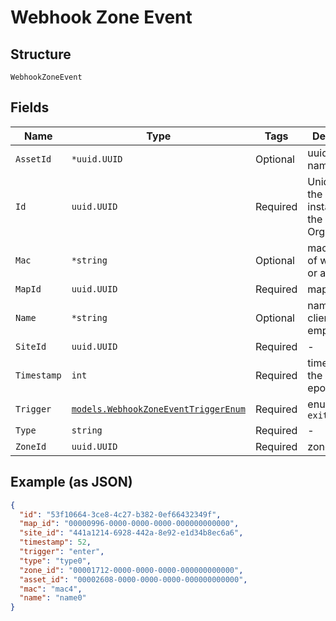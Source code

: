 
# Webhook Zone Event

## Structure

`WebhookZoneEvent`

## Fields

| Name | Type | Tags | Description |
|  --- | --- | --- | --- |
| `AssetId` | `*uuid.UUID` | Optional | uuid of named asset |
| `Id` | `uuid.UUID` | Required | Unique ID of the object instance in the Mist Organnization |
| `Mac` | `*string` | Optional | mac address of wifi client or asset |
| `MapId` | `uuid.UUID` | Required | map id |
| `Name` | `*string` | Optional | name of the client, may be empty |
| `SiteId` | `uuid.UUID` | Required | - |
| `Timestamp` | `int` | Required | timestamp of the event, epoch |
| `Trigger` | [`models.WebhookZoneEventTriggerEnum`](../../doc/models/webhook-zone-event-trigger-enum.md) | Required | enum: `enter`, `exit` |
| `Type` | `string` | Required | - |
| `ZoneId` | `uuid.UUID` | Required | zone id |

## Example (as JSON)

```json
{
  "id": "53f10664-3ce8-4c27-b382-0ef66432349f",
  "map_id": "00000996-0000-0000-0000-000000000000",
  "site_id": "441a1214-6928-442a-8e92-e1d34b8ec6a6",
  "timestamp": 52,
  "trigger": "enter",
  "type": "type0",
  "zone_id": "00001712-0000-0000-0000-000000000000",
  "asset_id": "00002608-0000-0000-0000-000000000000",
  "mac": "mac4",
  "name": "name0"
}
```

